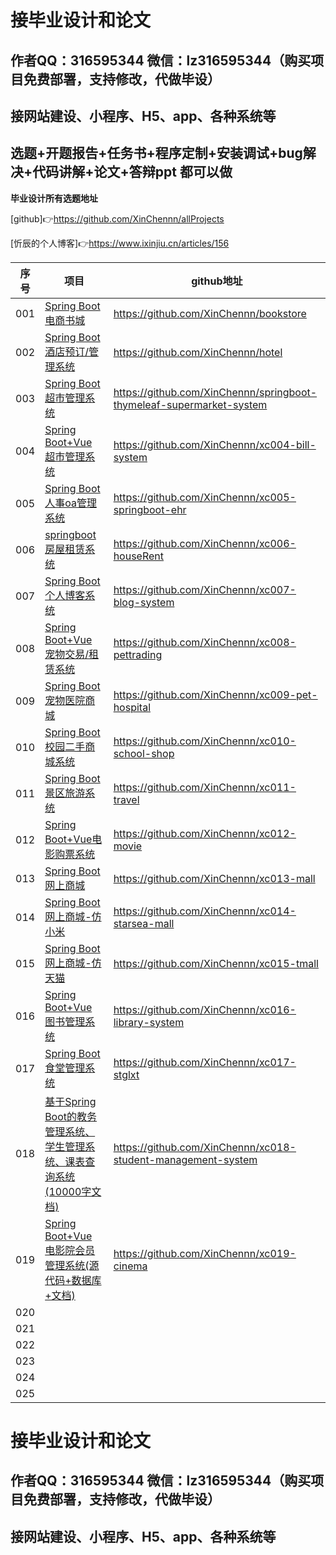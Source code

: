 # 接毕业设计和论文

## 作者QQ：316595344 微信：lz316595344（购买项目免费部署，支持修改，代做毕设）

## 接网站建设、小程序、H5、app、各种系统等

## 选题+开题报告+任务书+程序定制+安装调试+bug解决+代码讲解+论文+答辩ppt 都可以做

**毕业设计所有选题地址**

[github]👉https://github.com/XinChennn/allProjects

[忻辰的个人博客]👉https://www.ixinjiu.cn/articles/156

| 序号 | 项目                                                         | github地址                                                   |
| ---- | ------------------------------------------------------------ | ------------------------------------------------------------ |
| 001  | [Spring Boot 电商书城](https://github.com/XinChennn/bookstore) | https://github.com/XinChennn/bookstore                       |
| 002  | [Spring Boot 酒店预订/管理系统](https://github.com/XinChennn/hotel) | https://github.com/XinChennn/hotel                           |
| 003  | [Spring Boot 超市管理系统](https://github.com/XinChennn/springboot-thymeleaf-supermarket-system) | https://github.com/XinChennn/springboot-thymeleaf-supermarket-system |
| 004  | [Spring Boot+Vue 超市管理系统](https://github.com/XinChennn/xc004-bill-system) | https://github.com/XinChennn/xc004-bill-system               |
| 005  | [Spring Boot 人事oa管理系统](https://github.com/XinChennn/xc005-springboot-ehr) | https://github.com/XinChennn/xc005-springboot-ehr            |
| 006  | [springboot 房屋租赁系统](https://github.com/XinChennn/xc006-houseRent) | https://github.com/XinChennn/xc006-houseRent                 |
| 007  | [Spring Boot 个人博客系统](https://github.com/XinChennn/xc007-blog-system) | https://github.com/XinChennn/xc007-blog-system               |
| 008  | [Spring Boot+Vue 宠物交易/租赁系统](https://github.com/XinChennn/xc008-pettrading) | https://github.com/XinChennn/xc008-pettrading                |
| 009  | [Spring Boot 宠物医院商城](https://github.com/XinChennn/xc009-pet-hospital) | https://github.com/XinChennn/xc009-pet-hospital              |
| 010  | [Spring Boot 校园二手商城系统](https://github.com/XinChennn/xc010-school-shop) | https://github.com/XinChennn/xc010-school-shop               |
| 011  | [Spring Boot 景区旅游系统](https://github.com/XinChennn/xc011-travel) | https://github.com/XinChennn/xc011-travel                    |
| 012  | [Spring Boot+Vue电影购票系统](https://github.com/XinChennn/xc012-movie) | https://github.com/XinChennn/xc012-movie                     |
| 013  | [Spring Boot 网上商城](https://github.com/XinChennn/xc013-mall) | https://github.com/XinChennn/xc013-mall                      |
| 014  | [Spring Boot 网上商城-仿小米](https://github.com/XinChennn/xc014-starsea-mall) | https://github.com/XinChennn/xc014-starsea-mall              |
| 015  | [Spring Boot 网上商城-仿天猫](https://github.com/XinChennn/xc015-tmall) | https://github.com/XinChennn/xc015-tmall                     |
| 016  | [Spring Boot+Vue 图书管理系统](https://github.com/XinChennn/xc016-library-system) | https://github.com/XinChennn/xc016-library-system            |
| 017  | [Spring Boot 食堂管理系统](https://github.com/XinChennn/xc017-stglxt) | https://github.com/XinChennn/xc017-stglxt                    |
| 018  | [基于Spring Boot的教务管理系统、学生管理系统、课表查询系统  (10000字文档)](https://github.com/XinChennn/xc018-student-management-system) | https://github.com/XinChennn/xc018-student-management-system |
| 019  | [Spring Boot+Vue 电影院会员管理系统(源代码+数据库+文档)](https://github.com/XinChennn/xc019-cinema)   | https://github.com/XinChennn/xc019-cinema                                                             |
| 020  |                                                              |                                                              |
| 021  |                                                              |                                                              |
| 022  |                                                              |                                                              |
| 023  |                                                              |                                                              |
| 024  |                                                              |                                                              |
| 025  |                                                              |                                                              |



# 接毕业设计和论文

## 作者QQ：316595344 微信：lz316595344（购买项目免费部署，支持修改，代做毕设）

## 接网站建设、小程序、H5、app、各种系统等
